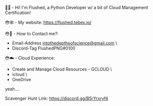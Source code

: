 👋😳 - Hi! I'm Flushed, a Python Developer w/ a bit of Cloud Management Certification!

😳🕸️ - My website: https://flushed.tebex.io/

😳📇 - How to Contact me?:

- Email-Address intothedepthsofscience@gmail.com \
- Discord-Tag FlushedPNG#0100

😳☁️ - Cloud Experience:

- Create and Manage Cloud Resources - GCLOUD \
- icloud \
- OneDrive

yeah....

Scavenger Hunt Link: https://discord.gg/B5rYrxryf4
